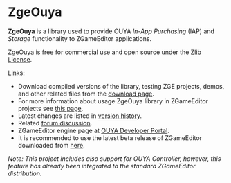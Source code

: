 # ZgeOuya

**ZgeOuya** is a library used to provide OUYA _In-App Purchasing_ (IAP) and _Storage_ functionality to ZGameEditor applications.

ZgeOuya is free for commercial use and open source under the [Zlib License](http://opensource.org/licenses/Zlib).

Links:
* Download compiled versions of the library, testing ZGE projects, demos, and other related files from the [download page](http://googledrive.com/host/0BxwfQ8la88ouc2t2TWJ1NUtCeUk/).
* For more information about usage ZgeOuya library in ZGameEditor projects see [this page](../../wiki/How-to-Use).
* Latest changes are listed in [version history](../../wiki/Version-History).
* Related [forum discussion](http://www.emix8.org/forum/viewtopic.php?t=1097).
* ZGameEditor engine page at [OUYA Developer Portal](https://devs.ouya.tv/developers/docs/zgameeditor).
* It is recommended to use the latest beta release of ZGameEditor downloaded from [here](http://www.zgameeditor.org/files/ZGameEditor_beta.zip).

_Note: This project includes also support for OUYA Controller, however, this feature has already been integrated to the standard ZGameEditor distribution._
